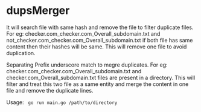 # dupsMerger

It will search file with same hash and remove the file to filter duplicate files.
For eg: 
checker.com_checker.com_Overall_subdomain.txt and not_checker.com_checker.com_Overall_subdomain.txt if both file has same content then their hashes will be same. This will remove one file to avoid duplication.

Separating Prefix underscore match to megre duplicates.
For eg: checker.com_checker.com_Overall_subdomain.txt and checker.com_Overall_subdomain.txt files are present in a directory. This will filter and treat this two file as a same entity and merge the content in one file and remove the duplicate lines.

Usage: 
``` go run main.go /path/to/directory```

